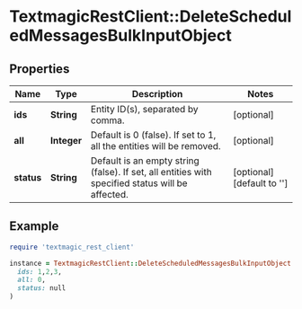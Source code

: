 # TextmagicRestClient::DeleteScheduledMessagesBulkInputObject

## Properties

| Name | Type | Description | Notes |
| ---- | ---- | ----------- | ----- |
| **ids** | **String** | Entity ID(s), separated by comma. | [optional] |
| **all** | **Integer** | Default is 0 (false). If set to 1, all the entities will be removed. | [optional] |
| **status** | **String** | Default is an empty string (false). If set, all entities with specified status will be affected. | [optional][default to &#39;&#39;] |

## Example

```ruby
require 'textmagic_rest_client'

instance = TextmagicRestClient::DeleteScheduledMessagesBulkInputObject.new(
  ids: 1,2,3,
  all: 0,
  status: null
)
```

